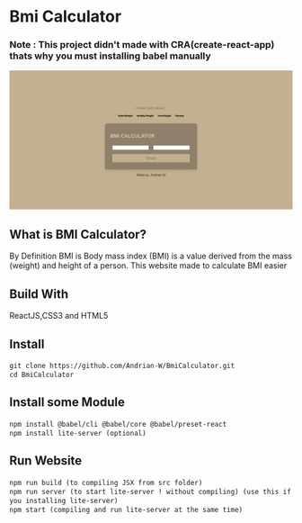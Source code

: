 # Bmi Calculator
### Note : This project didn't made with CRA(create-react-app) thats why you must installing babel manually 
![](ilust/screenshot.png)

## What is BMI Calculator?
By Definition BMI is Body mass index (BMI) is a value derived from the mass (weight) and height of a person.
This website made to calculate BMI easier

## Build With
ReactJS,CSS3 and HTML5

## Install
```
git clone https://github.com/Andrian-W/BmiCalculator.git
cd BmiCalculator

```

## Install some Module
```
npm install @babel/cli @babel/core @babel/preset-react
npm install lite-server (optional)
```

## Run Website
```
npm run build (to compiling JSX from src folder)
npm run server (to start lite-server ! without compiling) (use this if you installing lite-server)
npm start (compiling and run lite-server at the same time)
```





